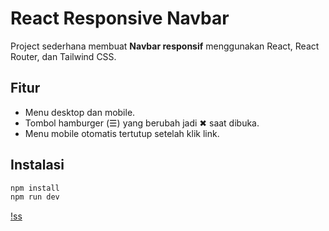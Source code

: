 # React Responsive Navbar

Project sederhana membuat **Navbar responsif** menggunakan React, React Router, dan Tailwind CSS.

## Fitur

- Menu desktop dan mobile.
- Tombol hamburger (☰) yang berubah jadi ✖ saat dibuka.
- Menu mobile otomatis tertutup setelah klik link.

## Instalasi

```bash
npm install
npm run dev
```

[!ss](./src/assets/image.png)
